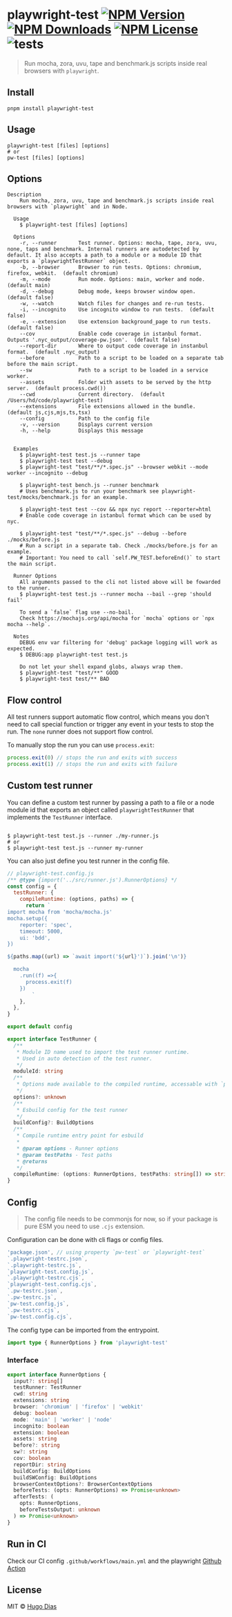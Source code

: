 # playwright-test [![NPM Version](https://img.shields.io/npm/v/playwright-test.svg)](https://www.npmjs.com/package/playwright-test) [![NPM Downloads](https://img.shields.io/npm/dt/playwright-test.svg)](https://www.npmjs.com/package/playwright-test) [![NPM License](https://img.shields.io/npm/l/playwright-test.svg)](https://www.npmjs.com/package/playwright-test) ![tests](https://github.com/hugomrdias/playwright-test/workflows/tests/badge.svg)

> Run mocha, zora, uvu, tape and benchmark.js scripts inside real browsers with `playwright`.

## Install

```shell
pnpm install playwright-test
```

## Usage

```shell
playwright-test [files] [options]
# or
pw-test [files] [options]

```

## Options

```shell
Description
    Run mocha, zora, uvu, tape and benchmark.js scripts inside real browsers with `playwright` and in Node.

  Usage
    $ playwright-test [files] [options]

  Options
    -r, --runner       Test runner. Options: mocha, tape, zora, uvu, none, taps and benchmark. Internal runners are autodetected by default. It also accepts a path to a module or a module ID that exports a `playwrightTestRunner` object.
    -b, --browser      Browser to run tests. Options: chromium, firefox, webkit.  (default chromium)
    -m, --mode         Run mode. Options: main, worker and node.  (default main)
    -d, --debug        Debug mode, keeps browser window open.  (default false)
    -w, --watch        Watch files for changes and re-run tests.
    -i, --incognito    Use incognito window to run tests.  (default false)
    -e, --extension    Use extension background_page to run tests.  (default false)
    --cov              Enable code coverage in istanbul format. Outputs '.nyc_output/coverage-pw.json'.  (default false)
    --report-dir       Where to output code coverage in instanbul format.  (default .nyc_output)
    --before           Path to a script to be loaded on a separate tab before the main script.
    --sw               Path to a script to be loaded in a service worker.
    --assets           Folder with assets to be served by the http server.  (default process.cwd())
    --cwd              Current directory.  (default /Users/hd/code/playwright-test)
    --extensions       File extensions allowed in the bundle.  (default js,cjs,mjs,ts,tsx)
    --config           Path to the config file
    -v, --version      Displays current version
    -h, --help         Displays this message


  Examples
    $ playwright-test test.js --runner tape
    $ playwright-test test --debug
    $ playwright-test "test/**/*.spec.js" --browser webkit --mode worker --incognito --debug

    $ playwright-test bench.js --runner benchmark
    # Uses benchmark.js to run your benchmark see playwright-test/mocks/benchmark.js for an example.

    $ playwright-test test --cov && npx nyc report --reporter=html
    # Enable code coverage in istanbul format which can be used by nyc.

    $ playwright-test "test/**/*.spec.js" --debug --before ./mocks/before.js
    # Run a script in a separate tab. Check ./mocks/before.js for an example.
    # Important: You need to call `self.PW_TEST.beforeEnd()` to start the main script.

  Runner Options
    All arguments passed to the cli not listed above will be fowarded to the runner.
    $ playwright-test test.js --runner mocha --bail --grep 'should fail'

    To send a `false` flag use --no-bail.
    Check https://mochajs.org/api/mocha for `mocha` options or `npx mocha --help`.

  Notes
    DEBUG env var filtering for 'debug' package logging will work as expected.
    $ DEBUG:app playwright-test test.js

    Do not let your shell expand globs, always wrap them.
    $ playwright-test "test/**" GOOD
    $ playwright-test test/** BAD
```

## Flow control

All test runners support automatic flow control, which means you don't need to call special function or trigger any event in your tests to stop the run. The `none` runner does not support flow control.

To manually stop the run you can use `process.exit`:

```js
process.exit(0) // stops the run and exits with success
process.exit(1) // stops the run and exits with failure
```

## Custom test runner

You can define a custom test runner by passing a path to a file or a node module id that exports an object called `playwrightTestRunner` that implements the `TestRunner` interface.

```shell

$ playwright-test test.js --runner ./my-runner.js
# or
$ playwright-test test.js --runner my-runner

```

You can also just define you test runner in the config file.

```js
// playwright-test.config.js
/** @type {import('../src/runner.js').RunnerOptions} */
const config = {
  testRunner: {
    compileRuntime: (options, paths) => {
      return `
import mocha from 'mocha/mocha.js'
mocha.setup({
    reporter: 'spec',
    timeout: 5000,
    ui: 'bdd',
})

${paths.map((url) => `await import('${url}')`).join('\n')}

  mocha
    .run((f) =>{
      process.exit(f)
    })
        `
    },
  },
}

export default config
```

```ts
export interface TestRunner {
  /**
   * Module ID name used to import the test runner runtime.
   * Used in auto detection of the test runner.
   */
  moduleId: string
  /**
   * Options made available to the compiled runtime, accessable with `process.env.PW_TEST.testRunner.options`.
   */
  options?: unknown
  /**
   * Esbuild config for the test runner
   */
  buildConfig?: BuildOptions
  /**
   * Compile runtime entry point for esbuild
   *
   * @param options - Runner options
   * @param testPaths - Test paths
   * @returns
   */
  compileRuntime: (options: RunnerOptions, testPaths: string[]) => string
}
```

## Config

> The config file needs to be commonjs for now, so if your package is pure ESM you need to use `.cjs` extension.

Configuration can be done with cli flags or config files.

```js
'package.json', // using property `pw-test` or `playwright-test`
`.playwright-testrc.json`,
`.playwright-testrc.js`,
`playwright-test.config.js`,
`.playwright-testrc.cjs`,
`playwright-test.config.cjs`,
`.pw-testrc.json`,
`.pw-testrc.js`,
`pw-test.config.js`,
`.pw-testrc.cjs`,
`pw-test.config.cjs`,
```

The config type can be imported from the entrypoint.

```ts
import type { RunnerOptions } from 'playwright-test'
```

### Interface

```ts
export interface RunnerOptions {
  input?: string[]
  testRunner: TestRunner
  cwd: string
  extensions: string
  browser: 'chromium' | 'firefox' | 'webkit'
  debug: boolean
  mode: 'main' | 'worker' | 'node'
  incognito: boolean
  extension: boolean
  assets: string
  before?: string
  sw?: string
  cov: boolean
  reportDir: string
  buildConfig: BuildOptions
  buildSWConfig: BuildOptions
  browserContextOptions?: BrowserContextOptions
  beforeTests: (opts: RunnerOptions) => Promise<unknown>
  afterTests: (
    opts: RunnerOptions,
    beforeTestsOutput: unknown
  ) => Promise<unknown>
}
```

## Run in CI

Check our CI config `.github/workflows/main.yml` and the playwright [Github Action](https://playwright.dev/docs/ci/#github-actions)

## License

MIT © [Hugo Dias](http://hugodias.me)
